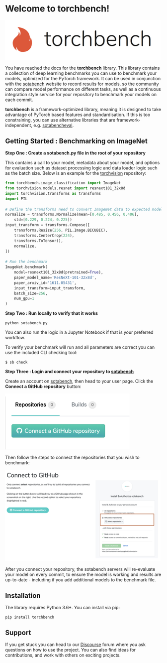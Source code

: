 # Welcome to torchbench!

<img src="img/torchbench.png" width=500>

You have reached the docs for the **torchbench** library. This library contains a collection of deep learning benchmarks you can use to
benchmark your models, optimized for the PyTorch framework. It can be used in conjunction with the 
[sotabench](http://www.sotabench.com) website to record results for models, so the community
can compare model performance on different tasks, as well as a continuous integration style
service for your repository to benchmark your models on each commit.

**torchbench** is a framework-optimized library, meaning it is designed to take advantage of PyTorch based features
and standardisation. If this is too constraining, you can use alternative libraries that are framework-independent,
 e.g. [sotabencheval](https://paperswithcode.github.io/sotabench-eval/).

## Getting Started : Benchmarking on ImageNet

**Step One : Create a sotabench.py file in the root of your repository**

This contains a call to your model, metadata about your model, and options for evaluation such as dataset
processing logic and data loader logic such as the batch size. Below is an example for the [torchvision](https://github.com/pytorch/vision)
repository:

``` python
from torchbench.image_classification import ImageNet
from torchvision.models.resnet import resnext101_32x8d
import torchvision.transforms as transforms
import PIL

# Define the transforms need to convert ImageNet data to expected model input
normalize = transforms.Normalize(mean=[0.485, 0.456, 0.406], 
    std=[0.229, 0.224, 0.225])
input_transform = transforms.Compose([
    transforms.Resize(256, PIL.Image.BICUBIC),
    transforms.CenterCrop(224),
    transforms.ToTensor(),
    normalize,
])

# Run the benchmark
ImageNet.benchmark(
    model=resnext101_32x8d(pretrained=True),
    paper_model_name='ResNeXt-101-32x8d',
    paper_arxiv_id='1611.05431',
    input_transform=input_transform,
    batch_size=256,
    num_gpu=1
)
```

**Step Two : Run locally to verify that it works** 

```
python sotabench.py
```

You can also run the logic in a Jupyter Notebook if that is your preferred workflow.

To verify your benchmark will run and all parameters are correct you can use the included CLI checking tool:

```
$ sb check
```

**Step Three : Login and connect your repository to [sotabench](http://www.sotabench.com)**

Create an account on [sotabench](http://www.sotabench.com), then head to your user page. Click the
**Connect a GitHub repository** button:

<img width=400 src="img/connect.png">

Then follow the steps to connect the repositories that you wish to benchmark:

<img width=500 src="img/connect2.png">

After you connect your repository, the sotabench servers will re-evaluate your model on every commit, 
to ensure the model is working and results are up-to-date - including if you add additional models to the benchmark file.

## Installation

The library requires Python 3.6+. You can install via pip:

```
pip install torchbench
```

## Support

If you get stuck you can head to our [Discourse](http://forum.sotabench.com) forum where you ask
questions on how to use the project. You can also find ideas for contributions,
and work with others on exciting projects.